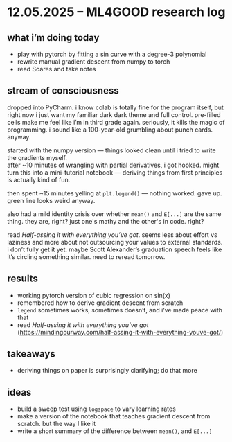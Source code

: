 # 12.05.2025 – ML4GOOD research log

## what i’m doing today
- play with pytorch by fitting a sin curve with a degree-3 polynomial
- rewrite manual gradient descent from numpy to torch
- read Soares and take notes

## stream of consciousness
dropped into PyCharm. i know colab is totally fine for the program itself, but right now i just want my familiar dark dark theme and full control. pre-filled cells make me feel like i’m in third grade again. seriously, it kills the magic of programming. i sound like a 100-year-old grumbling about punch cards. anyway.

started with the numpy version — things looked clean until i tried to write the gradients myself.  
after ~10 minutes of wrangling with partial derivatives, i got hooked. might turn this into a mini-tutorial notebook — deriving things from first principles is actually kind of fun.

then spent ~15 minutes yelling at `plt.legend()` — nothing worked. gave up. green line looks weird anyway.

also had a mild identity crisis over whether `mean()` and `E[...]` are the same thing. they are, right? just one's mathy and the other's in code. right?

read *Half-assing it with everything you’ve got*. seems less about effort vs laziness and more about not outsourcing your values to external standards. i don’t fully get it yet. maybe Scott Alexander’s graduation speech feels like it’s circling something similar. need to reread tomorrow.

## results
- working pytorch version of cubic regression on sin(x)
- remembered how to derive gradient descent from scratch
- `legend` sometimes works, sometimes doesn’t, and i’ve made peace with that
- read *Half-assing it with everything you’ve got* (https://mindingourway.com/half-assing-it-with-everything-youve-got/)

## takeaways
- deriving things on paper is surprisingly clarifying; do that more

## ideas
- build a sweep test using `logspace` to vary learning rates
- make a version of the notebook that teaches gradient descent from scratch. but the way I like it
- write a short summary of the difference between `mean()`, and `E[...]`
